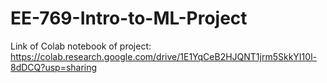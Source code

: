 # EE-769-Intro-to-ML-Project

Link of Colab notebook of project: https://colab.research.google.com/drive/1E1YqCeB2HJQNT1jrm5SkkYI10l-8dDCQ?usp=sharing
